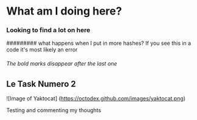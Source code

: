 # What am I doing here?
### Looking to find a lot on here
######### what happens when I put in more hashes? If you see this in a code it's most likely an error
###### The bold marks disappear after the last one

## Le Task Numero 2
![Image of Yaktocat] (https://octodex.github.com/images/yaktocat.png)

  Testing and commenting my thoughts
